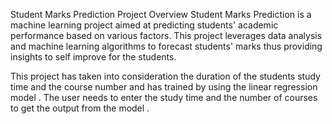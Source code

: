 Student Marks Prediction
Project Overview
Student Marks Prediction is a machine learning project aimed at predicting students' academic performance based on various factors.
This project leverages data analysis and machine learning algorithms to forecast students' marks thus  providing insights to self improve for the students. 

This project has taken into consideration the duration of the students study time and the course number and has trained by using the linear regression model .
The user needs to enter the study time and the number of courses to get the output from the model .

